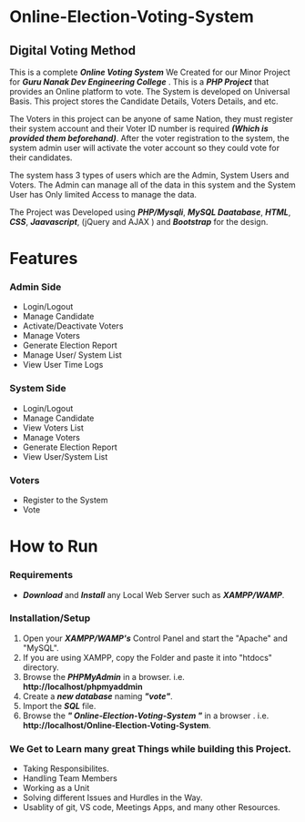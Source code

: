 # Online-Election-Voting-System
## Digital Voting Method  
This is a complete ***Online Voting System*** We Created for our Minor Project for ***Guru Nanak Dev Engineering College*** . This is a ***PHP Project*** that provides an Online platform to vote. The System is developed on Universal Basis. This project stores the Candidate Details, Voters Details, and etc.  

The Voters in this project can be anyone of same Nation, they must register their system account and their Voter ID number is required ***(Which is provided them beforehand)***. After the voter registration to the system, the system admin user will activate the voter account so they could vote for their candidates.  

The system hass 3 types of users which are the Admin, System Users and Voters. The Admin can manage all of the data in this system and the System User has Only limited Access to manage the data.  

The Project was Developed using ***PHP/Mysqli***, ***MySQL Daatabase***, ***HTML***, ***CSS***, ***Jaavascript***, (jQuery and AJAX )  and ***Bootstrap*** for the design.  


# Features  

### Admin Side  
   - Login/Logout
   - Manage Candidate 
   - Activate/Deactivate Voters
   - Manage Voters
   - Generate Election Report
   - Manage User/ System List
   - View User Time Logs

### System Side
   - Login/Logout
   - Manage Candidate
   - View Voters List 
   - Manage Voters 
   - Generate Election Report
   - View User/System List

### Voters
   - Register to the System
   - Vote

# How to Run

### Requirements
   - ***Download*** and ***Install*** any Local Web Server such as ***XAMPP/WAMP***.


### Installation/Setup
   1. Open your ***XAMPP/WAMP's*** Control Panel and start the "Apache" and "MySQL".
   2. If you are using XAMPP, copy the Folder and paste it into "htdocs" directory.
   3. Browse the ***PHPMyAdmin*** in a browser. i.e. **http://localhost/phpmyaddmin**
   4. Create a ***new database*** naming ***"vote"***.
   5. Import the ***SQL*** file.
   6. Browse the ***" Online-Election-Voting-System "*** in a browser . i.e. **http://localhost/Online-Election-Voting-System**.
  
  
  
  
  
### We Get to Learn many great Things while building this Project.
   - Taking Responsibilites.
   - Handling Team Members
   - Working as a Unit
   - Solving different Issues and Hurdles in the Way.
   - Usablity of  git, VS code, Meetings Apps, and many other Resources. 




